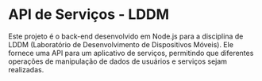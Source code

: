 # API de Serviços - LDDM

Este projeto é o back-end desenvolvido em Node.js para a disciplina de LDDM (Laboratório de Desenvolvimento de Dispositivos Móveis). Ele fornece uma API para um aplicativo de serviços, permitindo que diferentes operações de manipulação de dados de usuários e serviços sejam realizadas.
